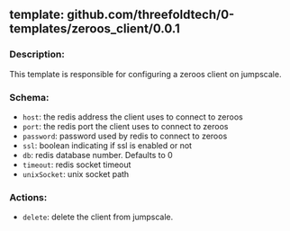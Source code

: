 ## template: github.com/threefoldtech/0-templates/zeroos_client/0.0.1

### Description:
This template is responsible for configuring a zeroos client on jumpscale.

### Schema:

- `host`: the redis address the client uses to connect to zeroos
- `port`: the redis port the client uses to connect to zeroos
- `password`: password used by redis to connect to zeroos
- `ssl`: boolean indicating if ssl is enabled or not
- `db`: redis database number. Defaults to 0
- `timeout`: redis socket timeout
- `unixSocket`: unix socket path

### Actions:
- `delete`: delete the client from jumpscale.

